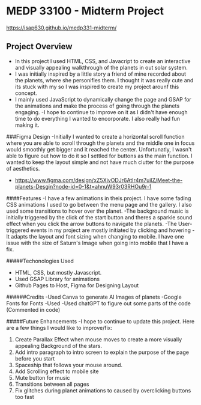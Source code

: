 # MEDP 33100 - Midterm Project

https://isap630.github.io/medp331-midterm/

## Project Overview
- In this project I used HTML, CSS, and Javacript to create an interactive and visually appealing walkthrough of the planets in out solar system. 
- I was initially inspired by a little story a friend of mine recorded about the planets, where she personifies them. I thought it was really cute and its stuck with my so I was inspired to create my project arounf this concept. 
- I mainly used JavaScript to dynamically change the page and GSAP for the animations and make the process of going through the planets engaging. 
-I hope to continue to improve on it as I didn't have enough time to do everything I wanted to encorporate. I also really had fun making it.

###Figma Design
-Initially I wanted to create a horizontal scroll function where you are able to scroll through the planets and the middle one in focus would smoothly get bigger and it reached the center. Unfortunatly, I wasn't able to figure out how to do it so I settled for buttons as the main function. I wanted to keep the layout simple and not have much clutter for the purpose of aesthetics. 
- https://www.figma.com/design/xZ5XjvODJr6AtIr4m7uilZ/Meet-the-planets-Desgin?node-id=0-1&t=ahnuW93r03RHOu9r-1

####Features
-I have a few animations in theis project. I have some fading CSS animations I used to go between the menu page and the gallery. I also used some transitions to hover over the planet.
-The background music is initially triggered by the click of the start button and theres a sparkle sound effect when you click the arrow buttons to navigate the planets.
-The User-triggered events in my project are mostly initiated by clicking and hovering
-It adapts the layout and font sizing when changing to mobile. I have one issue with the size of Saturn's Image when going into mobile that I have a fix.

#####Techonologies Used
- HTML, CSS, but mostly Javascript.
- Used GSAP Library for animations
- Github Pages to Host, Figma for Designing Layout

######Credits
-Used Canva to generate AI Images of planets
-Google Fonts for Fonts
-Used 
-Used chatGPT to figure out some parts of the code (Commented in code)

#####Future Enhancements
-I hope to continue to update this project. Here are a few things I would like to improve/fix:
1. Create Parallax Effect when mouse moves to create a more visually appealing Background of the stars.
2. Add intro paragraph to intro screen to explain the purpose of the page before you start
3. Spaceship that follows your mouse around.
4. Add Scrolling effect to mobile site
5. Mute button for music
6. Transitions between all pages
7. Fix glitches during planet animations to caused by overclicking buttons too fast

